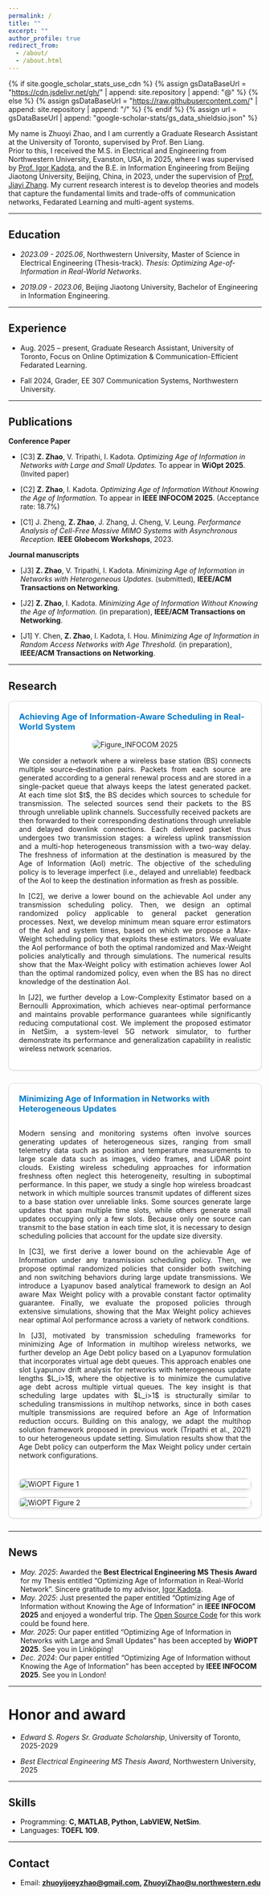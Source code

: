 ```yaml
---
permalink: /
title: ""
excerpt: ""
author_profile: true
redirect_from: 
  - /about/
  - /about.html
---
```


{% if site.google_scholar_stats_use_cdn %}
{% assign gsDataBaseUrl = "https://cdn.jsdelivr.net/gh/" | append: site.repository | append: "@" %}
{% else %}
{% assign gsDataBaseUrl = "https://raw.githubusercontent.com/" | append: site.repository | append: "/" %}
{% endif %}
{% assign url = gsDataBaseUrl | append: "google-scholar-stats/gs_data_shieldsio.json" %}

My name is Zhuoyi Zhao, and I am currently a Graduate Research Assistant at the University of Toronto, supervised by Prof. Ben Liang.  
Prior to this, I received the M.S. in Electrical and Engineering from Northwestern University, Evanston, USA, in 2025, where I was supervised by [Prof. Igor Kadota](https://sites.northwestern.edu/kadota/), and the B.E. in Information Engineering from Beijing Jiaotong University, Beijing, China, in 2023, under the supervision of [Prof. Jiayi Zhang](https://sites.google.com/site/jiayizhang8650/).
My current research interest is to develop theories and models that capture the fundamental limits and trade-offs of communication networks, Fedarated Learning and multi-agent systems.



---

## Education

- *2023.09 - 2025.06*, Northwestern University, Master of Science in Electrical Engineering (Thesis-track). *Thesis:* *Optimizing Age-of-Information in Real-World Networks*.
  
- *2019.09 - 2023.06*, Beijing Jiaotong University, Bachelor of Engineering in Information Engineering. 

---

## Experience
- Aug. 2025 – present, Graduate Research Assistant, University of Toronto, Focus on Online Optimization & Communication-Efficient Fedarated Learning.
  
- Fall 2024, Grader, EE 307 Communication Systems, Northwestern University.

---

## Publications

**Conference Paper**  

- [C3] **Z. Zhao**, V. Tripathi, I. Kadota. *Optimizing Age of Information in Networks with Large and Small Updates.* To appear in **WiOpt 2025**. (Invited paper)  

- [C2] **Z. Zhao**, I. Kadota. *Optimizing Age of Information Without Knowing the Age of Information.* To appear in **IEEE INFOCOM 2025**. (Acceptance rate: 18.7%)  

- [C1] J. Zheng, **Z. Zhao**, J. Zhang, J. Cheng, V. Leung. *Performance Analysis of Cell-Free Massive MIMO Systems with Asynchronous Reception.* **IEEE Globecom Workshops**, 2023.  

**Journal manuscripts**  
- [J3] **Z. Zhao**, V. Tripathi, I. Kadota. *Minimizing Age of Information in Networks with Heterogeneous Updates.* (submitted), **IEEE/ACM Transactions on Networking**.
  
- [J2] **Z. Zhao**, I. Kadota. *Minimizing Age of Information Without Knowing the Age of Information.* (in preparation), **IEEE/ACM Transactions on Networking**.
  
- [J1] Y. Chen, **Z. Zhao**, I. Kadota, I. Hou. *Minimizing Age of Information in Random Access Networks with Age Threshold.* (in preparation), **IEEE/ACM Transactions on Networking**.


---
## Research

<!-- ===== Publication 1 ===== -->
<div style="border:1px solid #ddd; border-radius:10px; padding:20px; margin-bottom:25px; box-shadow:0 1px 3px rgba(0,0,0,0.1); background-color:white; text-align:justify;">

<h3 style="margin-top:0; text-align:left;">
<a href="https://arxiv.org/pdf/2501.06688" target="_blank" style="color:#007ACC; text-decoration:none;">
Achieving Age of Information-Aware Scheduling in Real-World System
</a>
</h3>


<div style="text-align:center; margin-bottom:15px;">
  <img src="/images/INFOCOM_2025.png" alt="Figure_INFOCOM 2025" style="max-width:60%; border-radius:10px; box-shadow:0 2px 6px rgba(0,0,0,0.15);"/>
</div>

<div>
  <p>
  We consider a network where a wireless base station (BS) connects multiple source–destination pairs. Packets from each source are generated according to a general renewal process and are stored in a single-packet queue that always keeps the latest generated packet. At each time slot $t$, the BS decides which sources to schedule for transmission. The selected sources send their packets to the BS through unreliable uplink channels. Successfully received packets are then forwarded to their corresponding destinations through unreliable and delayed downlink connections. Each delivered packet thus undergoes two transmission stages: a wireless uplink transmission and a multi-hop heterogeneous transmission with a two-way delay. The freshness of information at the destination is measured by the Age of Information (AoI) metric. The objective of the scheduling policy is to leverage imperfect (i.e., delayed and unreliable) feedback of the AoI to keep the destination information as fresh as possible.
  </p>

  <p>
  In [C2], we derive a lower bound on the achievable AoI under any transmission scheduling policy. Then, we design an optimal randomized policy applicable to general packet generation processes. Next, we develop minimum mean square error estimators of the AoI and system times, based on which we propose a Max-Weight scheduling policy that exploits these estimators. We evaluate the AoI performance of both the optimal randomized and Max-Weight policies analytically and through simulations. The numerical results show that the Max-Weight policy with estimation achieves lower AoI than the optimal randomized policy, even when the BS has no direct knowledge of the destination AoI.
  </p>

  <p>
  In [J2], we further develop a Low-Complexity Estimator based on a Bernoulli Approximation, which achieves near-optimal performance and maintains provable performance guarantees while significantly reducing computational cost. We implement the proposed estimator in NetSim, a system-level 5G network simulator, to further demonstrate its performance and generalization capability in realistic wireless network scenarios.
  </p>
</div>
</div>


<!-- ===== Publication 2 (inline styles only) ===== -->
<div style="border:1px solid #ddd; border-radius:10px; padding:20px; margin-bottom:25px; box-shadow:0 1px 3px rgba(0,0,0,0.1); background-color:white; text-align:justify;">
  <h3 style="margin-top:0; text-align:left;">
    <a href="https://arxiv.org/pdf/2503.23658" target="_blank" style="color:#007ACC; text-decoration:none;">
      Minimizing Age of Information in Networks with Heterogeneous Updates
    </a>
  </h3>
  <!-- 两列布局：左文字、右图 -->
  <div style="display:flex; flex-wrap:wrap; align-items:flex-start; gap:24px; width:100%;">
    <!-- 左列文字 -->
    <div style="flex:1 1 58%; min-width:320px;">
      <p>
        Modern sensing and monitoring systems often involve sources generating updates of heterogeneous sizes, ranging from small telemetry data such as position and temperature measurements to large scale data such as images, video frames, and LiDAR point clouds. Existing wireless scheduling approaches for information freshness often neglect this heterogeneity, resulting in suboptimal performance. In this paper, we study a single hop wireless broadcast network in which multiple sources transmit updates of different sizes to a base station over unreliable links. Some sources generate large updates that span multiple time slots, while others generate small updates occupying only a few slots. Because only one source can transmit to the base station in each time slot, it is necessary to design scheduling policies that account for the update size diversity.
      </p>
      <p>
        In [C3], we first derive a lower bound on the achievable Age of Information under any transmission scheduling policy. Then, we propose optimal randomized policies that consider both switching and non switching behaviors during large update transmissions. We introduce a Lyapunov based analytical framework to design an AoI aware Max Weight policy with a provable constant factor optimality guarantee. Finally, we evaluate the proposed policies through extensive simulations, showing that the Max Weight policy achieves near optimal AoI performance across a variety of network conditions.
      </p>
      <p>
        In [J3], motivated by transmission scheduling frameworks for minimizing Age of Information in multihop wireless networks, we further develop an Age Debt policy based on a Lyapunov formulation that incorporates virtual age debt queues. This approach enables one slot Lyapunov drift analysis for networks with heterogeneous update lengths $L_i>1$, where the objective is to minimize the cumulative age debt across multiple virtual queues. The key insight is that scheduling large updates with $L_i>1$ is structurally similar to scheduling transmissions in multihop networks, since in both cases multiple transmissions are required before an Age of Information reduction occurs. Building on this analogy, we adapt the multihop solution framework proposed in previous work (Tripathi et al., 2021) to our heterogeneous update setting. Simulation results show that the Age Debt policy can outperform the Max Weight policy under certain network configurations.
      </p>
    </div>
    <!-- 右列：两张图上下堆叠 -->
    <div style="flex:1 1 40%; min-width:260px; display:flex; flex-direction:column; align-items:center; gap:16px;">
      <img src="/images/WiOPT_2025_1.png" alt="WiOPT Figure 1"
           style="width:100%; height:auto; border-radius:10px; box-shadow:0 2px 6px rgba(0,0,0,0.15);">
      <img src="/images/WiOPT_2025_2.png" alt="WiOPT Figure 2"
           style="width:100%; height:auto; border-radius:10px; box-shadow:0 2px 6px rgba(0,0,0,0.15);">
    </div>
  </div>
</div>


---

## News
- *May. 2025*: Awarded the **Best Electrical Engineering MS Thesis Award** for my Thesis entitled “Optimizing Age of Information in Real-World Network”. Sincere gratitude to my advisor, [Igor Kadota](https://sites.northwestern.edu/kadota/).
- *May. 2025*: Just presented the paper entitled “Optimizing Age of Information without Knowing the Age of Information” in **IEEE INFOCOM 2025** and enjoyed a wonderful trip. The [Open Source Code](https://github.com/Net-X-Research-Group/AoI_Estimator/tree/main) for this work could be found here. 
- *Mar. 2025*: Our paper entitled “Optimizing Age of Information in Networks with Large and Small Updates” has been accepted by **WiOPT 2025**. See you in Linköping!
- *Dec. 2024*: Our paper entitled “Optimizing Age of Information without Knowing the Age of Information” has been accepted by **IEEE INFOCOM 2025**. See you in London!

---

# Honor and award
- *Edward S. Rogers Sr. Graduate Scholarship*, University of Toronto, 2025-2029

- *Best Electrical Engineering MS Thesis Award*, Northwestern University, 2025

---

## Skills
- Programming: **C, MATLAB, Python, LabVIEW, NetSim**.  
- Languages: **TOEFL 109**.

---

## Contact
- Email: **zhuoyijoeyzhao@gmail.com, ZhuoyiZhao@u.northwestern.edu**  
